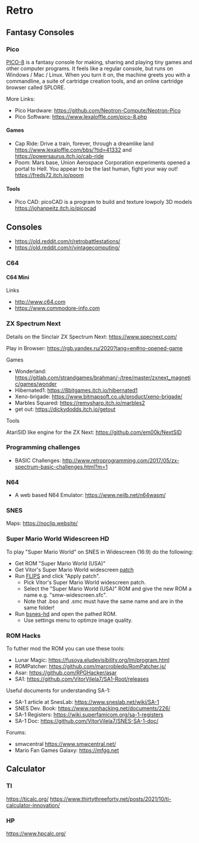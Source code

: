 # Retro

## Fantasy Consoles

### Pico

[PICO-8](https://www.lexaloffle.com/) is a fantasy console for making, sharing and playing tiny games and other computer programs. It feels like a regular console, but runs on Windows / Mac / Linux. When you turn it on, the machine greets you with a commandline, a suite of cartridge creation tools, and an online cartridge browser called SPLORE.

More Links:

- Pico Hardware: <https://github.com/Neotron-Compute/Neotron-Pico>
- Pico Software: <https://www.lexaloffle.com/pico-8.php>

#### Games

- Cap Ride: Drive a train, forever, through a dreamlike land <https://www.lexaloffle.com/bbs/?tid=41332> and <https://powersaurus.itch.io/cab-ride>
- Poom: Mars base, Union Aerospace Corporation experiments opened a portal to Hell. You appear to be the last human, fight your way out! <https://freds72.itch.io/poom>

#### Tools

- Pico CAD: picoCAD is a program to build and texture lowpoly 3D models <https://johanpeitz.itch.io/picocad>

## Consoles

- <https://old.reddit.com/r/retrobattlestations/>
- <https://old.reddit.com/r/vintagecomputing/>

### C64

#### C64 Mini

Links

- <http://www.c64.com>
- <https://www.commodore-info.com>

### ZX Spectrum Next

Details on the Sinclair ZX Spectrum Next: <https://www.specnext.com/>

Play in Browser: <https://rgb.yandex.ru/2020?lang=en#no-opened-game>

Games

- Wonderland: <https://gitlab.com/strandgames/brahman/-/tree/master/zxnext_magnetic/games/wonder>
- Hibernated1: <https://8bitgames.itch.io/hibernated1>
- Xeno-brigade: <https://www.bitmapsoft.co.uk/product/xeno-brigade/>
- Marbles Squared: <https://remysharp.itch.io/marbles2>
- get out: <https://dickydodds.itch.io/getout>

Tools

AtariSID like engine for the ZX Next: <https://github.com/em00k/NextSID>

### Programming challenges

- BASIC Challenges: <http://www.retroprogramming.com/2017/05/zx-spectrum-basic-challenges.html?m=1>

### N64

- A web based N64 Emulator: <https://www.neilb.net/n64wasm/>

### SNES

Maps: <https://noclip.website/>

### Super Mario World Widescreen HD

To play "Super Mario World" on SNES in Widescreen (16:9) do the following:

- Get ROM "Super Mario World (USA)"
- Get Vitor's Super Mario World widescreen [patch](https://github.com/VitorVilela7/wide-snes#download)
- Run [FLIPS](https://sneslab.net/tools/floating.zip) and click "Apply patch".
  - Pick Vitor's Super Mario World widescreen patch.
  - Select the "Super Mario World (USA)" ROM and give the new ROM a name e.g. "smw-widescreen.sfc".
  - Note that .bso and .smc must have the same name and are in the same folder!
- Run [bsnes-hd](https://github.com/DerKoun/bsnes-hd) and open the pathed ROM.
  - Use settings menu to optimze image quality.

### ROM Hacks

To futher mod the ROM you can use these tools:

- Lunar Magic: <https://fusoya.eludevisibility.org/lm/program.html>
- ROMPatcher: <https://github.com/marcrobledo/RomPatcher.js/>
- Asar: <https://github.com/RPGHacker/asar>
- SA1: <https://github.com/VitorVilela7/SA1-Root/releases>

Useful documents for understanding SA-1:

- SA-1 article at SnesLab: <https://www.sneslab.net/wiki/SA-1>
- SNES Dev. Book: <https://www.romhacking.net/documents/226/>
- SA-1 Registers: <https://wiki.superfamicom.org/sa-1-registers>
- SA-1 Doc: <https://github.com/VitorVilela7/SNES-SA-1-doc/>

Forums:

- smwcentral <https://www.smwcentral.net/>
- Mario Fan Games Galaxy: <https://mfgg.net>

## Calculator

### TI

<https://ticalc.org/>
<https://www.thirtythreeforty.net/posts/2021/10/ti-calculator-innovation/>

### HP

<https://www.hpcalc.org/>
